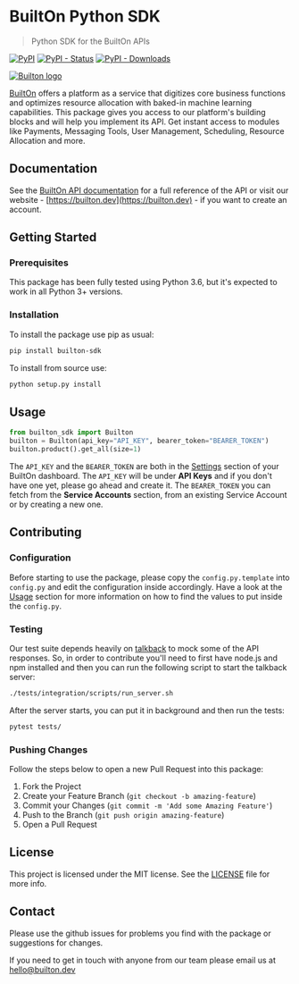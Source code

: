 # BuiltOn Python SDK
> Python SDK for the BuiltOn APIs

[![PyPI](https://img.shields.io/pypi/v/builton-sdk.svg)](https://pypi.org/project/builton-sdk)
[![PyPI - Status](https://img.shields.io/pypi/status/builton-sdk.svg)](https://pypi.org/project/builton-sdk)
[![PyPI - Downloads](https://img.shields.io/pypi/dm/builton-sdk.svg)](https://pypi.org/project/builton-sdk)

[![Builton logo](https://res.cloudinary.com/dftspnwxo/image/upload/v1554131594/Builton_logo_positiv_wc3j7x.svg)](https://builton.dev)

[BuiltOn](https://builton.dev) offers a platform as a service that digitizes core business functions and optimizes 
resource allocation with baked-in machine learning capabilities. 
This package gives you access to our platform's building blocks and will help you implement its API.
 Get instant access to modules like Payments, Messaging Tools, User Management, Scheduling, 
 Resource Allocation and more.

## Documentation

See the [BuiltOn API documentation](https://docs.builton.dev) for a full reference of the API or visit
our website - [https://builton.dev](https://builton.dev) - if you want to create an account.

## Getting Started

### Prerequisites

This package has been fully tested using Python 3.6, but it's expected to work in 
all Python 3+ versions.

### Installation

To install the package use pip as usual:
```bash
pip install builton-sdk
```

To install from source use:
```bash
python setup.py install
```

## Usage

```python
from builton_sdk import Builton
builton = Builton(api_key="API_KEY", bearer_token="BEARER_TOKEN")
builton.product().get_all(size=1)
``` 

The `API_KEY` and the `BEARER_TOKEN` are both in the [Settings](https://dashboard.builton.dev/settings) 
section of your BuiltOn dashboard. The `API_KEY` will be under **API Keys** and if you don't have one
yet, please go ahead and create it. The `BEARER_TOKEN` you can fetch from the **Service Accounts** 
section, from an existing Service Account or by creating a new one.

## Contributing

### Configuration

Before starting to use the package, please copy the `config.py.template` into 
`config.py` and edit the configuration inside accordingly. Have a look at the [Usage](#usage) section 
for more information on how to find the values to put inside the `config.py`.

### Testing

Our test suite depends heavily on [talkback](https://github.com/ijpiantanida/talkback) to mock some 
of the API responses. So, in order to contribute you'll need to first have node.js and npm installed 
and then you can run the following script to start the talkback server: 

```bash
./tests/integration/scripts/run_server.sh
```

After the server starts, you can put it in background and then run the tests:

```bash
pytest tests/
```

### Pushing Changes

Follow the steps below to open a new Pull Request into this package:

1. Fork the Project
2. Create your Feature Branch (`git checkout -b amazing-feature`)
3. Commit your Changes (`git commit -m 'Add some Amazing Feature'`)
4. Push to the Branch (`git push origin amazing-feature`)
5. Open a Pull Request


## License

This project is licensed under the MIT license. See the [LICENSE](LICENSE.md) file for more info.

## Contact

Please use the github issues for problems you find with the package or suggestions for changes.

If you need to get in touch with anyone from our team please email us at 
[hello@builton.dev](mailto:hello@builton.dev)
